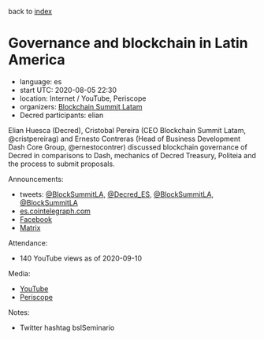 back to [index](index.md)

# Governance and blockchain in Latin America

- language: es
- start UTC: 2020-08-05 22:30
- location: Internet / YouTube, Periscope
- organizers: [Blockchain Summit Latam](https://twitter.com/BlockSummitLA)
- Decred participants: elian

Elian Huesca (Decred), Cristobal Pereira (CEO Blockchain Summit Latam, @cristpereirag) and Ernesto Contreras (Head of Business Development Dash Core Group, @ernestocontrer) discussed blockchain governance of Decred in comparisons to Dash, mechanics of Decred Treasury, Politeia and the process to submit proposals.

Announcements:

- tweets: [@BlockSummitLA](https://twitter.com/BlockSummitLA/status/1290670245032665099), [@Decred_ES](https://twitter.com/Decred_ES/status/1290726348986748929), [@BlockSummitLA](https://twitter.com/BlockSummitLA/status/1291029494065778689), [@BlockSummitLA](https://twitter.com/BlockSummitLA/status/1291139431089414144)
- [es.cointelegraph.com](https://es.cointelegraph.com/news/online-seminar-on-governance-in-the-blockchain-and-its-contributions-to-latin-america)
- [Facebook](https://www.facebook.com/events/3198408683540233/)
- [Matrix](https://matrix.to/#/!clHjlICBEtCtAdTupf:decred.org/$WBhOkO8DrwljNmRn588o8Qhu6RUf41YsTGzpMyG5m0A)

Attendance:

- 140 YouTube views as of 2020-09-10

Media:

- [YouTube](https://www.youtube.com/watch?v=Sh3obx4Mx_0)
- [Periscope](https://www.pscp.tv/w/cfnY6zFlVmpZQm1hRHdvRUx8MW1yR21FV3lsbVZHeYa8FNA90ZagKf-a3bj9Bvmj0FXwnG6J_Qh-khK2-WWX)

Notes:

- Twitter hashtag bslSeminario

